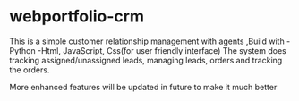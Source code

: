 # webportfolio-crm
This is a simple customer relationship management with agents ,Build with 
-Python
-Html, JavaScript, Css(for user friendly interface)
The system does tracking assigned/unassigned leads, managing leads, orders and tracking the orders.


More enhanced features will be updated in future to make it much better
